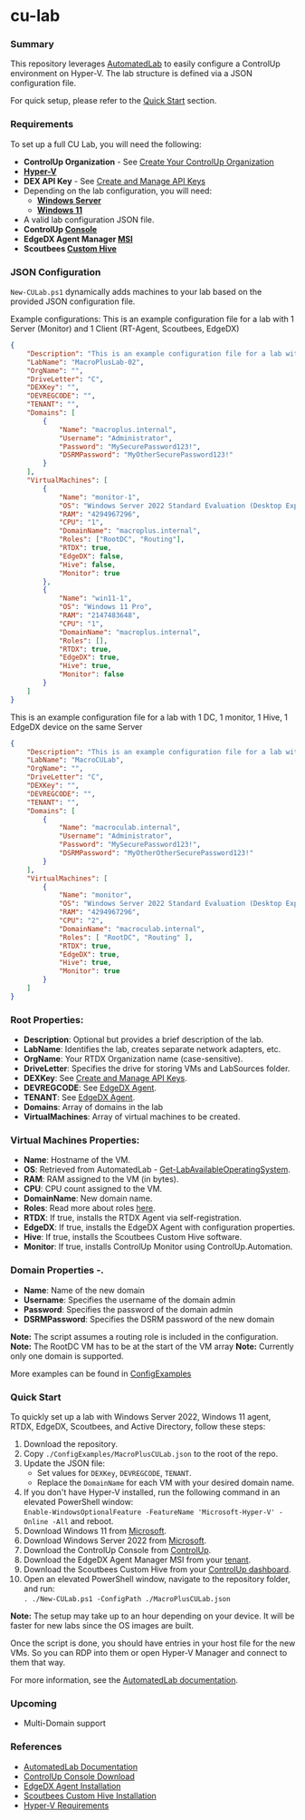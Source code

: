 # cu-lab

### Summary
This repository leverages [AutomatedLab](https://github.com/AutomatedLab/AutomatedLab) to easily configure a ControlUp environment on Hyper-V. The lab structure is defined via a JSON configuration file.

For quick setup, please refer to the [Quick Start](#quick-start) section.

### Requirements
To set up a full CU Lab, you will need the following:
- **ControlUp Organization** - See [Create Your ControlUp Organization](https://support.controlup.com/docs/create-your-controlup-organization)
- **[Hyper-V](https://learn.microsoft.com/en-us/virtualization/hyper-v-on-windows/reference/hyper-v-requirements)**
- **DEX API Key** - See [Create and Manage API Keys](https://api.controlup.io/reference/how-to-create-api-keys)
- Depending on the lab configuration, you will need:
  - **[Windows Server](https://www.microsoft.com/evalcenter/download-windows-server-2022)**
  - **[Windows 11](https://www.microsoft.com/en-us/software-download/windows11)**
- A valid lab configuration JSON file.
- **ControlUp [Console](https://www.controlup.com/download-center/)**
- **EdgeDX Agent Manager [MSI](https://support.controlup.com/docs/edge-dx-agent-installation#download-and-install-the-edge-dx-agent)**
- **Scoutbees [Custom Hive](https://support.controlup.com/docs/installing-custom-hives#install-a-custom-hive)**

### JSON Configuration
`New-CULab.ps1` dynamically adds machines to your lab based on the provided JSON configuration file.

Example configurations:
This is an example configuration file for a lab with 1 Server (Monitor) and 1 Client (RT-Agent, Scoutbees, EdgeDX)
```json
{
    "Description": "This is an example configuration file for a lab with 1 Server (Monitor) and 1 Client (RT-Agent, Scoutbees, EdgeDX)",
    "LabName": "MacroPlusLab-02",
    "OrgName": "",
    "DriveLetter": "C",
    "DEXKey": "",
    "DEVREGCODE": "",
    "TENANT": "",
    "Domains": [
        {
            "Name": "macroplus.internal",
            "Username": "Administrator",
            "Password": "MySecurePassword123!",
            "DSRMPassword": "MyOtherSecurePassword123!"
        }
    ],
    "VirtualMachines": [
        {
            "Name": "monitor-1",
            "OS": "Windows Server 2022 Standard Evaluation (Desktop Experience)",
            "RAM": "4294967296",
            "CPU": "1",
            "DomainName": "macroplus.internal",
            "Roles": ["RootDC", "Routing"],
            "RTDX": true,
            "EdgeDX": false,
            "Hive": false,
            "Monitor": true
        },
        {
            "Name": "win11-1",
            "OS": "Windows 11 Pro",
            "RAM": "2147483648",
            "CPU": "1",
            "DomainName": "macroplus.internal",
            "Roles": [],
            "RTDX": true,
            "EdgeDX": true,
            "Hive": true,
            "Monitor": false
        }
    ]
}
```
This is an example configuration file for a lab with 1 DC, 1 monitor, 1 Hive, 1 EdgeDX device on the same Server
```json
{
    "Description": "This is an example configuration file for a lab with 1 DC, 1 monitor, 1 Hive, 1 EdgeDX device on the same Server",
    "LabName": "MacroCULab",
    "OrgName": "",
    "DriveLetter": "C",
    "DEXKey": "",
    "DEVREGCODE": "",
    "TENANT": "",
    "Domains": [
        {
            "Name": "macroculab.internal",
            "Username": "Administrator",
            "Password": "MySecurePassword123!",
            "DSRMPassword": "MyOtherOtherSecurePassword123!"
        }
    ],
    "VirtualMachines": [
        {
            "Name": "monitor",
            "OS": "Windows Server 2022 Standard Evaluation (Desktop Experience)",
            "RAM": "4294967296",
            "CPU": "2",
            "DomainName": "macroculab.internal",
            "Roles": [ "RootDC", "Routing" ],
            "RTDX": true,
            "EdgeDX": true,
            "Hive": true,
            "Monitor": true
        }
    ]
}
```

### Root Properties:
- **Description**: Optional but provides a brief description of the lab.
- **LabName**: Identifies the lab, creates separate network adapters, etc.
- **OrgName**: Your RTDX Organization name (case-sensitive).
- **DriveLetter**: Specifies the drive for storing VMs and LabSources folder.
- **DEXKey**: See [Create and Manage API Keys](https://api.controlup.io/reference/how-to-create-api-keys).
- **DEVREGCODE**: See [EdgeDX Agent](https://support.controlup.com/docs/edge-dx-agent-installation#download-and-install-the-edge-dx-agent).
- **TENANT**: See [EdgeDX Agent](https://support.controlup.com/docs/edge-dx-agent-installation#download-and-install-the-edge-dx-agent).
- **Domains**: Array of domains in the lab
- **VirtualMachines**: Array of virtual machines to be created.

### Virtual Machines Properties:
- **Name**: Hostname of the VM.
- **OS**: Retrieved from AutomatedLab - [Get-LabAvailableOperatingSystem](https://automatedlab.org/en/latest/AutomatedLabCore/en-us/Get-LabAvailableOperatingSystem/).
- **RAM**: RAM assigned to the VM (in bytes).
- **CPU**: CPU count assigned to the VM.
- **DomainName**: New domain name.
- **Roles**: Read more about roles [here](https://automatedlab.org/en/latest/Wiki/Roles/roles/).
- **RTDX**: If true, installs the RTDX Agent via self-registration.
- **EdgeDX**: If true, installs the EdgeDX Agent with configuration properties.
- **Hive**: If true, installs the Scoutbees Custom Hive software.
- **Monitor**: If true, installs ControlUp Monitor using ControlUp.Automation.

### Domain Properties -.
- **Name**: Name of the new domain
- **Username**: Specifies the username of the domain admin
- **Password**: Specifies the password of the domain admin
- **DSRMPassword**: Specifies the DSRM password of the new domain

**Note:** The script assumes a routing role is included in the configuration.
**Note:** The RootDC VM has to be at the start of the VM array
**Note:** Currently only one domain is supported.

More examples can be found in [ConfigExamples](ConfigExamples)

### Quick Start

To quickly set up a lab with Windows Server 2022, Windows 11 agent, RTDX, EdgeDX, Scoutbees, and Active Directory, follow these steps:

1. Download the repository.
2. Copy `./ConfigExamples/MacroPlusCULab.json` to the root of the repo.
3. Update the JSON file:
   - Set values for `DEXKey`, `DEVREGCODE`, `TENANT`.
   - Replace the `DomainName` for each VM with your desired domain name.
4. If you don't have Hyper-V installed, run the following command in an elevated PowerShell window:  
   `Enable-WindowsOptionalFeature -FeatureName 'Microsoft-Hyper-V' -Online -All` and reboot.
5. Download Windows 11 from [Microsoft](https://www.microsoft.com/en-us/software-download/windows11).
6. Download Windows Server 2022 from [Microsoft](https://www.microsoft.com/evalcenter/download-windows-server-2022).
7. Download the ControlUp Console from [ControlUp](https://www.controlup.com/download-center/).
8. Download the EdgeDX Agent Manager MSI from your [tenant](https://support.controlup.com/docs/edge-dx-agent-installation#download-and-install-the-edge-dx-agent).
9. Download the Scoutbees Custom Hive from your [ControlUp dashboard](https://support.controlup.com/docs/installing-custom-hives#install-a-custom-hive).
10. Open an elevated PowerShell window, navigate to the repository folder, and run:  
    `. ./New-CULab.ps1 -ConfigPath ./MacroPlusCULab.json`

**Note:** The setup may take up to an hour depending on your device. It will be faster for new labs since the OS images are built.

Once the script is done, you should have entries in your host file for the new VMs. So you can RDP into them or open Hyper-V Manager and connect to them that way.

For more information, see the [AutomatedLab documentation](https://automatedlab.org/).

### Upcoming
- Multi-Domain support

### References

- [AutomatedLab Documentation](https://automatedlab.org/)
- [ControlUp Console Download](https://www.controlup.com/download-center/)
- [EdgeDX Agent Installation](https://support.controlup.com/docs/edge-dx-agent-installation)
- [Scoutbees Custom Hive Installation](https://support.controlup.com/docs/installing-custom-hives#install-a-custom-hive)
- [Hyper-V Requirements](https://learn.microsoft.com/en-us/virtualization/hyper-v-on-windows/reference/hyper-v-requirements)
